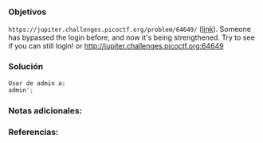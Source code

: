 ### Objetivos 

`https://jupiter.challenges.picoctf.org/problem/64649/` ([link](https://jupiter.challenges.picoctf.org/problem/64649/)). Someone has bypassed the login before, and now it's being strengthened. Try to see if you can still login! or http://jupiter.challenges.picoctf.org:64649
### Solución 

``` bash
Usar de admin a:
admin';
```

### Notas adicionales:



### Referencias:
